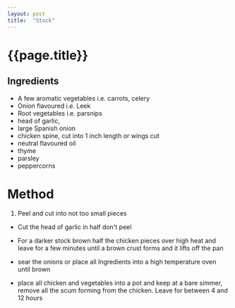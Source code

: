 ```yaml
---
layout: post
title:  "Stock"
---
```


# {{page.title}}
## Ingredients
* A few aromatic vegetables i.e. carrots, celery
* Onion flavoured i.e. Leek
* Root vegetables i.e. parsnips
* head of garlic,
* large Spanish onion
* chicken spine, cut into 1 inch length or wings cut
* neutral flavoured oil
* thyme
* parsley
* peppercorns

# Method
1. Peel and cut into not too small pieces

* Cut the head of garlic in half don't peel

* For a darker stock brown half the chicken pieces over high heat and leave for a few minutes until a brown crust forms and it lifts off the pan  

* sear the onions or place all Ingredients into a high temperature oven until brown

* place all chicken and vegetables into a pot and keep at a bare simmer, remove all the scum forming from the chicken. Leave for between 4 and 12 hours
